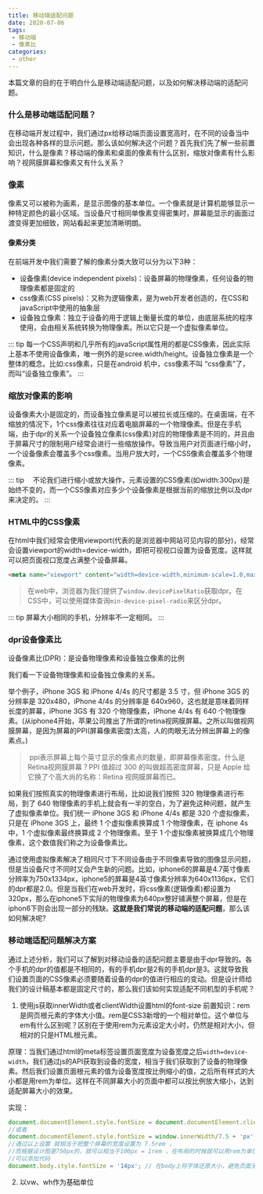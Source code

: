 ```yaml
---
title: 移动端适配问题
date: 2020-07-06
tags:
 - 移动端
 - 像素比
categories: 
 - other
---
```


本篇文章的目的在于明白什么是移动端适配问题，以及如何解决移动端的适配问题。

<!-- more -->

### 什么是移动端适配问题？
在移动端开发过程中，我们通过px给移动端页面设置宽高时，在不同的设备当中会出现各种各样的显示问题。那么该如何解决这个问题？首先我们先了解一些前置知识，什么是像素？移动端的像素和桌面的像素有什么区别，缩放对像素有什么影响？视网膜屏幕和像素又有什么关系？

### 像素
像素又可以被称为画素，是显示图像的基本单位。一个像素就是计算机能够显示一种特定颜色的最小区域。当设备尺寸相同单像素变得密集时，屏幕能显示的画面过渡变得更加细致，网站看起来更加清晰明朗。

#### 像素分类
在前端开发中我们需要了解的像素分类大致可以分为以下3种：
- 设备像素(device independent pixels)：设备屏幕的物理像素，任何设备的物理像素都是固定的
- css像素(CSS pixels)：又称为逻辑像素，是为web开发者创造的，在CSS和javaScript中使用的抽象层
- 设备独立像素：独立于设备的用于逻辑上衡量长度的单位，由底层系统的程序使用，会由相关系统转换为物理像素。所以它只是一个虚拟像素单位。

::: tip
每一个CSS声明和几乎所有的javaScript属性用的都是CSS像素，因此实际上基本不使用设备像素，唯一例外的是scree.width/height。设备独立像素是一个整体的概念。比如:css像素，只是在android 机中，css像素不叫 “css像素”了，而叫“设备独立像素”。
:::

### 缩放对像素的影响
设备像素大小是固定的，而设备独立像素是可以被拉长或压缩的。在桌面端，在不缩放的情况下，1个css像素往往对应着电脑屏幕的一个物理像素。但是在手机端，由于dpr的关系一个设备独立像素(css像素)对应的物理像素是不同的，并且由于屏幕尺寸的限制用户经常会进行一些缩放操作。导致当用户对页面进行缩小时，一个设备像素会覆盖多个css像素。当用户放大时，一个CSS像素会覆盖多个物理像素。

::: tip
　不论我们进行缩小或放大操作，元素设置的CSS像素(如width:300px)是始终不变的，而一个CSS像素对应多少个设备像素是根据当前的缩放比例以及dpr来决定的。
:::

### HTML中的CSS像素
在html中我们经常会使用viewport(代表的是浏览器中网站可见内容的部分)，经常会设置viewport的width=device-width，即把可视视口设置为设备宽度。这样就可以把页面视口宽度占满整个设备屏幕。
``` html
<meta name="viewport" content="width=device-width,minimum-scale=1.0,maximum-scale=1.0,user-scalable=no"/>
```
>在web中，浏览器为我们提供了`window.devicePixelRatio`获取dpr。在CSS中，可以使用媒体查询`min-device-pixel-radio`来区分dpr。

::: tip
屏幕大小相同的手机，分辨率不一定相同。
:::

### dpr设备像素比

设备像素比(DPR)：是设备物理像素和设备独立像素的比例

我们看一下设备物理像素和设备独立像素的关系。

举个例子，iPhone 3GS 和 iPhone 4/4s 的尺寸都是 3.5 寸，但 iPhone 3GS 的分辨率是 320x480，iPhone 4/4s 的分辨率是 640x960，这也就是意味着同样长度的屏幕，iPhone 3GS 有 320 个物理像素，iPhone 4/4s 有 640 个物理像素。(从iphone4开始，苹果公司推出了所谓的retina视网膜屏幕。之所以叫做视网膜屏幕，是因为屏幕的PPI(屏幕像素密度)太高，人的肉眼无法分辨出屏幕上的像素点。)

> ppi表示屏幕上每个英寸显示的像素点的数量，即屏幕像素密度。什么是Retina视网膜屏幕？PPI 值超过 300 的叫做超高密度屏幕，只是 Apple 给它换了个高大尚的名称：Retina 视网膜屏幕而已。

如果我们按照真实的物理像素进行布局，比如说我们按照 320 物理像素进行布局，到了 640 物理像素的手机上就会有一半的空白，为了避免这种问题，就产生了虚拟像素单位。我们统一 iPhone 3GS 和 iPhone 4/4s 都是 320 个虚拟像素，只是在 iPhone 3GS 上，最终 1 个虚拟像素换算成 1 个物理像素，在 iphone 4s 中，1 个虚拟像素最终换算成 2 个物理像素。至于 1 个虚拟像素被换算成几个物理像素，这个数值我们称之为设备像素比。

通过使用虚拟像素解决了相同尺寸下不同设备由于不同像素导致的图像显示问题，但是当设备尺寸不同时又会产生新的问题。比如，iphone6的屏幕是4.7英寸像素分辨率为750x1334px，iphone5的屏幕是4英寸像素分辨率为640x1136px，它们的dpr都是2.0。但是当我们在web开发时，将css像素(逻辑像素)都设置为320px，那么在iphone5下实际的物理像素为640px整好铺满整个屏幕，但是在iphon6下则会出现一部分的残缺。**这就是我们常说的移动端的适配问题**，那么该如何解决呢?

### 移动端适配问题解决方案

通过上述分析，我们可以了解到对移动设备的适配问题主要是由于dpr导致的。各个手机的dpr的值都是不相同的，有的手机dpr是2有的手机dpr是3。这就导致我们设置页面的CSS像素必须要随着设备的dpr的值进行相应的变动。但是设计师给我们的设计稿基本都是固定尺寸的，那么我们该如何实现适配不同机型的手机呢？

1. 使用js获取innerWidth或者clientWidth设置html的font-size
前置知识：rem是网页根元素的字体大小值。rem是CSS3新增的一个相对单位。这个单位与em有什么区别呢？区别在于使用rem为元素设定大小时，仍然是相对大小，但相对的只是HTML根元素。

原理：当我们通过html的meta标签设置页面宽度为设备宽度之后`width=device-width`，我们通过js的API获取到设备的宽度，相当于我们获取到了设备的物理像素。然后我们设置页面根元素的值为设备宽度按比例缩小的值，之后所有样式的大小都是用rem为单位。这样在不同屏幕大小的页面中都可以按比例放大缩小，达到适配屏幕大小的效果。

实现：
```js
document.documentElement.style.fontSize = document.documentElement.clientWidth / 7.5 + 'px';
//或者
document.documentElement.style.fontSize = window.innerWidth/7.5 + 'px';
//通过以上设置 就相当于把整个屏幕的宽度设置为 7.5rem ，
//而根据设计图是750px的，就可以相当于100px = 1rem ，在布局的时候就可以用rem为单位布局,(设计图是其他大小就改为多少)
//可以添加代码
document.body.style.fontSize = '14px'; // 在body上将字体还原大小，避免页面无样式字体超大
```
2. 以vw、wh作为基础单位